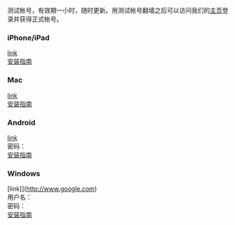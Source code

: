 
测试帐号，有效期一小时，随时更新。用测试帐号翻墙之后可以访问我们的[主页](https://www.logmian.com)登录并获得正式帐号。

### iPhone/iPad
[link](http://www.google.com)  
[安装指南](https://github.com/Logmian/logmian/wiki/iPhone-iPad%E5%AE%89%E8%A3%85%E6%8C%87%E5%8D%97)

### Mac
[link](http://www.google.com)  
[安装指南](https://github.com/Logmian/logmian/wiki/Mac%E7%94%B5%E8%84%91%E5%AE%89%E8%A3%85%E6%8C%87%E5%8D%97)


### Android
[link](http://www.google.com)  
密码：  
[安装指南](https://github.com/Logmian/logmian/wiki/%E5%AE%89%E5%8D%93%E5%AE%89%E8%A3%85%E6%8C%87%E5%8D%97)

### Windows
[link]](http://www.google.com)  
用户名：  
密码：  
[安装指南](https://github.com/Logmian/logmian/wiki/Windows%E7%94%B5%E8%84%91%E5%AE%89%E8%A3%85%E6%8C%87%E5%8D%97)
